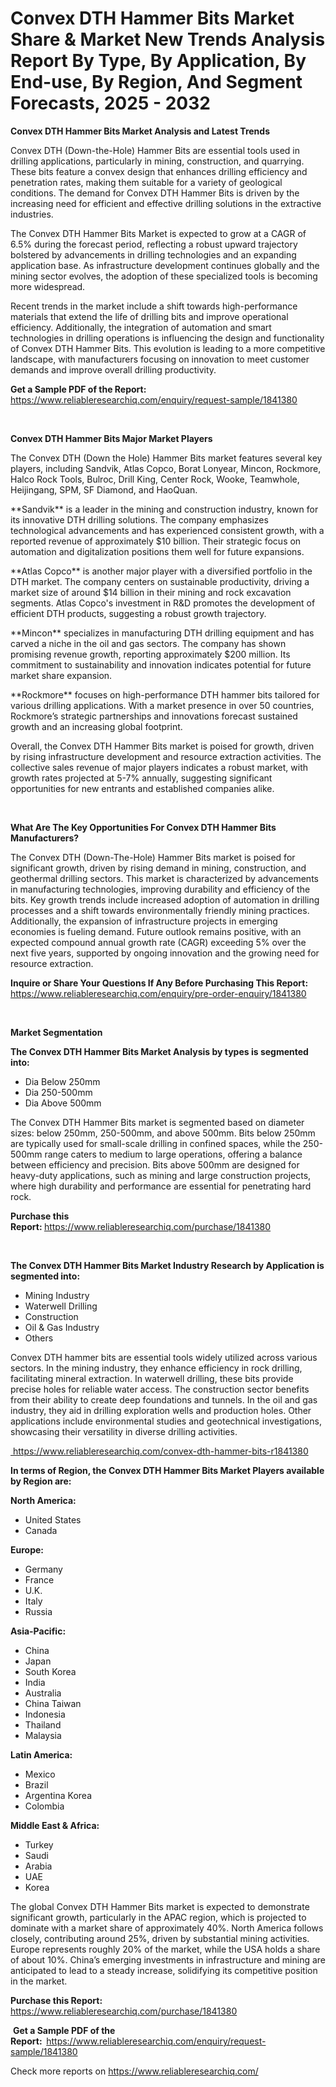 <p><h1>Convex DTH Hammer Bits Market Share & Market New Trends Analysis Report By Type, By Application, By End-use, By Region, And Segment Forecasts, 2025 - 2032</h1></p><p><strong>Convex DTH Hammer Bits Market Analysis and Latest Trends</strong></p>
<p><p>Convex DTH (Down-the-Hole) Hammer Bits are essential tools used in drilling applications, particularly in mining, construction, and quarrying. These bits feature a convex design that enhances drilling efficiency and penetration rates, making them suitable for a variety of geological conditions. The demand for Convex DTH Hammer Bits is driven by the increasing need for efficient and effective drilling solutions in the extractive industries.</p><p>The Convex DTH Hammer Bits Market is expected to grow at a CAGR of 6.5% during the forecast period, reflecting a robust upward trajectory bolstered by advancements in drilling technologies and an expanding application base. As infrastructure development continues globally and the mining sector evolves, the adoption of these specialized tools is becoming more widespread.</p><p>Recent trends in the market include a shift towards high-performance materials that extend the life of drilling bits and improve operational efficiency. Additionally, the integration of automation and smart technologies in drilling operations is influencing the design and functionality of Convex DTH Hammer Bits. This evolution is leading to a more competitive landscape, with manufacturers focusing on innovation to meet customer demands and improve overall drilling productivity.</p></p>
<p><strong>Get a Sample PDF of the Report:&nbsp;</strong> <a href="https://www.reliableresearchiq.com/enquiry/request-sample/1841380?utm_campaign=2771&utm_medium=2&utm_source=Github&utm_content=ia&utm_term=28022025&utm_id=convex-dth-hammer-bits">https://www.reliableresearchiq.com/enquiry/request-sample/1841380</a></p>
<p>&nbsp;</p>
<p><strong>Convex DTH Hammer Bits Major Market Players</strong></p>
<p><p>The Convex DTH (Down the Hole) Hammer Bits market features several key players, including Sandvik, Atlas Copco, Borat Lonyear, Mincon, Rockmore, Halco Rock Tools, Bulroc, Drill King, Center Rock, Wooke, Teamwhole, Heijingang, SPM, SF Diamond, and HaoQuan. </p><p>**Sandvik** is a leader in the mining and construction industry, known for its innovative DTH drilling solutions. The company emphasizes technological advancements and has experienced consistent growth, with a reported revenue of approximately $10 billion. Their strategic focus on automation and digitalization positions them well for future expansions.</p><p>**Atlas Copco** is another major player with a diversified portfolio in the DTH market. The company centers on sustainable productivity, driving a market size of around $14 billion in their mining and rock excavation segments. Atlas Copco's investment in R&D promotes the development of efficient DTH products, suggesting a robust growth trajectory.</p><p>**Mincon** specializes in manufacturing DTH drilling equipment and has carved a niche in the oil and gas sectors. The company has shown promising revenue growth, reporting approximately $200 million. Its commitment to sustainability and innovation indicates potential for future market share expansion.</p><p>**Rockmore** focuses on high-performance DTH hammer bits tailored for various drilling applications. With a market presence in over 50 countries, Rockmore’s strategic partnerships and innovations forecast sustained growth and an increasing global footprint.</p><p>Overall, the Convex DTH Hammer Bits market is poised for growth, driven by rising infrastructure development and resource extraction activities. The collective sales revenue of major players indicates a robust market, with growth rates projected at 5-7% annually, suggesting significant opportunities for new entrants and established companies alike.</p></p>
<p>&nbsp;</p>
<p><strong>What Are The Key Opportunities For Convex DTH Hammer Bits Manufacturers?</strong></p>
<p><p>The Convex DTH (Down-The-Hole) Hammer Bits market is poised for significant growth, driven by rising demand in mining, construction, and geothermal drilling sectors. This market is characterized by advancements in manufacturing technologies, improving durability and efficiency of the bits. Key growth trends include increased adoption of automation in drilling processes and a shift towards environmentally friendly mining practices. Additionally, the expansion of infrastructure projects in emerging economies is fueling demand. Future outlook remains positive, with an expected compound annual growth rate (CAGR) exceeding 5% over the next five years, supported by ongoing innovation and the growing need for resource extraction.</p></p>
<p><strong>Inquire or Share Your Questions If Any Before Purchasing This Report:</strong> <a href="https://www.reliableresearchiq.com/enquiry/pre-order-enquiry/1841380?utm_campaign=2771&utm_medium=2&utm_source=Github&utm_content=ia&utm_term=28022025&utm_id=convex-dth-hammer-bits">https://www.reliableresearchiq.com/enquiry/pre-order-enquiry/1841380</a></p>
<p>&nbsp;</p>
<p><strong>Market Segmentation</strong></p>
<p><strong>The Convex DTH Hammer Bits Market Analysis by types is segmented into:</strong></p>
<p><ul><li>Dia Below 250mm</li><li>Dia 250-500mm</li><li>Dia Above 500mm</li></ul></p>
<p><p>The Convex DTH Hammer Bits market is segmented based on diameter sizes: below 250mm, 250-500mm, and above 500mm. Bits below 250mm are typically used for small-scale drilling in confined spaces, while the 250-500mm range caters to medium to large operations, offering a balance between efficiency and precision. Bits above 500mm are designed for heavy-duty applications, such as mining and large construction projects, where high durability and performance are essential for penetrating hard rock.</p></p>
<p><strong>Purchase this Report:&nbsp;</strong><a href="https://www.reliableresearchiq.com/purchase/1841380?utm_campaign=2771&utm_medium=2&utm_source=Github&utm_content=ia&utm_term=28022025&utm_id=convex-dth-hammer-bits">https://www.reliableresearchiq.com/purchase/1841380</a></p>
<p>&nbsp;</p>
<p><strong>The Convex DTH Hammer Bits Market Industry Research by Application is segmented into:</strong></p>
<p><ul><li>Mining Industry</li><li>Waterwell Drilling</li><li>Construction</li><li>Oil & Gas Industry</li><li>Others</li></ul></p>
<p><p>Convex DTH hammer bits are essential tools widely utilized across various sectors. In the mining industry, they enhance efficiency in rock drilling, facilitating mineral extraction. In waterwell drilling, these bits provide precise holes for reliable water access. The construction sector benefits from their ability to create deep foundations and tunnels. In the oil and gas industry, they aid in drilling exploration wells and production holes. Other applications include environmental studies and geotechnical investigations, showcasing their versatility in diverse drilling activities.</p></p>
<p><a href="https://www.reliableresearchiq.com/convex-dth-hammer-bits-r1841380?utm_campaign=2771&utm_medium=2&utm_source=Github&utm_content=ia&utm_term=28022025&utm_id=convex-dth-hammer-bits">&nbsp;https://www.reliableresearchiq.com/convex-dth-hammer-bits-r1841380</a></p>
<p><strong>In terms of Region, the Convex DTH Hammer Bits Market Players available by Region are:</strong></p>
<p>
    <p> <strong> North America: </strong>
        <ul>
            <li>United States</li>
            <li>Canada</li>
        </ul>
        </p> 
    <p> <strong> Europe: </strong>
        <ul>
            <li>Germany</li>
            <li>France</li>
            <li>U.K.</li>
            <li>Italy</li>
            <li>Russia</li>
        </ul>
        </p> 
    <p> <strong> Asia-Pacific: </strong>
        <ul>
            <li>China</li>
            <li>Japan</li>
            <li>South Korea</li>
            <li>India</li>
            <li>Australia</li>
            <li>China Taiwan</li>
            <li>Indonesia</li>
            <li>Thailand</li>
            <li>Malaysia</li>
        </ul>
        </p> 
    <p> <strong> Latin America: </strong>
        <ul>
            <li>Mexico</li>
            <li>Brazil</li>
            <li>Argentina Korea</li>
            <li>Colombia</li>
        </ul>
        </p> 
    <p> <strong> Middle East & Africa: </strong>
        <ul>
            <li>Turkey</li>
            <li>Saudi</li>
            <li>Arabia</li>
            <li>UAE</li>
            <li>Korea</li>
        </ul>
    </p>
    </p>
<p><p>The global Convex DTH Hammer Bits market is expected to demonstrate significant growth, particularly in the APAC region, which is projected to dominate with a market share of approximately 40%. North America follows closely, contributing around 25%, driven by substantial mining activities. Europe represents roughly 20% of the market, while the USA holds a share of about 10%. China’s emerging investments in infrastructure and mining are anticipated to lead to a steady increase, solidifying its competitive position in the market.</p></p>
<p><strong>Purchase this Report: </strong><a href="https://www.reliableresearchiq.com/purchase/1841380?utm_campaign=2771&utm_medium=2&utm_source=Github&utm_content=ia&utm_term=28022025&utm_id=convex-dth-hammer-bits">https://www.reliableresearchiq.com/purchase/1841380</a></p>
<p>&nbsp;<strong>Get a Sample PDF of the Report:&nbsp;&nbsp;</strong><a href="https://www.reliableresearchiq.com/enquiry/request-sample/1841380?utm_campaign=2771&utm_medium=2&utm_source=Github&utm_content=ia&utm_term=28022025&utm_id=convex-dth-hammer-bits">https://www.reliableresearchiq.com/enquiry/request-sample/1841380</a></p>
<p><strong></strong></p>
<p>Check more reports on <a href="https://www.reliableresearchiq.com/?utm_campaign=2771&utm_medium=2&utm_source=Github&utm_content=ia&utm_term=28022025&utm_id=convex-dth-hammer-bits">https://www.reliableresearchiq.com/</a></p>
